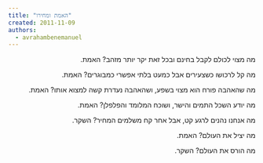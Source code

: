 ```yaml
---
title: "האמת ומחירו"
created: 2011-11-09
authors: 
  - avrahambenemanuel
---
```

<div dir="rtl">
מה מצוי לכולם לקבל בחינם ובכל זאת יקר יותר מזהב? האמת.

מה קל לרכושו כשצעירים אבל כמעט בלתי אפשרי כמבוגרים? האמת.

מה שהאהבה פורח הוא מצוי בשפע, ושהאהבה נעדרת קשה למצוא אותו? האמת.

מה יודע השכל התמים והישר, ושוכח המלומד והפלפלן? האמת.

מה אנחנו נהנים לרגע קט, אבל אחר קח משלמים המחיר? השקר.

מה יציל את העולם? האמת.

מה הורס את העולם? השקר.
</div>